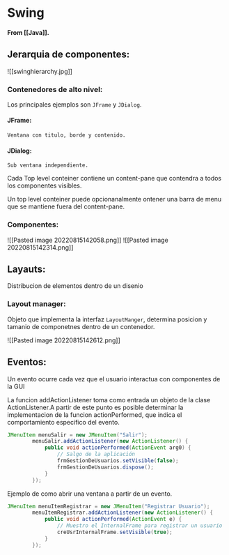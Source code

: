 # Swing
#### From [[Java]].

## Jerarquia de componentes:
![[swinghierarchy.jpg]]

### Contenedores de alto nivel:

Los principales ejemplos son `JFrame` y `JDialog`.

#### JFrame:
	Ventana con titulo, borde y contenido.
#### JDialog:
	Sub ventana independiente.

Cada Top level conteiner contiene un content-pane que contendra a todos los componentes visibles.

Un top level conteiner puede opcionanalmente ontener una barra de menu que se mantiene fuera del content-pane.

### Componentes:
![[Pasted image 20220815142058.png]]
![[Pasted image 20220815142314.png]]

## Layauts:

Distribucion de elementos dentro de un disenio

### Layout manager:
Objeto que implementa la interfaz `LayoutManger`, determina posicion y tamanio de componetnes dentro de un contenedor.

![[Pasted image 20220815142612.png]]

## Eventos:

Un evento ocurre cada vez que el usuario interactua con componentes de la GUI

La funcion addActionListener toma como entrada un objeto de la clase ActionListener.A partir de este punto es posible determinar la implementacion de la funcion actionPerformed, que indica el comportamiento especifico del evento.
```java
JMenuItem menuSalir = new JMenuItem("Salir");
        menuSalir.addActionListener(new ActionListener() {
            public void actionPerformed(ActionEvent arg0) {
                // Salgo de la aplicación
                frmGestionDeUsuarios.setVisible(false);
                frmGestionDeUsuarios.dispose();
            }
        });
```

Ejemplo de como abrir una ventana a partir de un evento.
```java
JMenuItem menuItemRegistrar = new JMenuItem("Registrar Usuario");
        menuItemRegistrar.addActionListener(new ActionListener() {
            public void actionPerformed(ActionEvent e) {
                // Muestro el InternalFrame para registrar un usuario
                creUsrInternalFrame.setVisible(true);
            }
        });
```